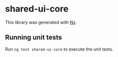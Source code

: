 # shared-ui-core

This library was generated with [Nx](https://nx.dev).

## Running unit tests

Run `ng test shared-ui-core` to execute the unit tests.
